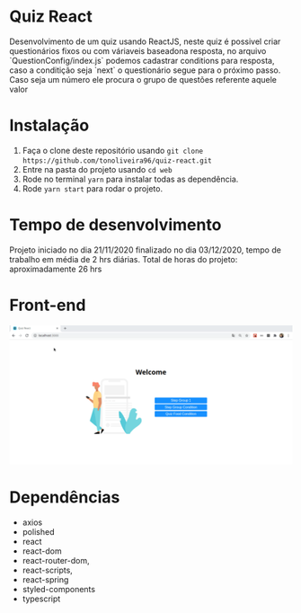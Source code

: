<h1>Quiz React</h1>
Desenvolvimento de um quiz usando ReactJS, neste quiz é possivel criar questionários fixos ou com váriaveis baseadona resposta, no arquivo `QuestionConfig/index.js` podemos cadastrar conditions para resposta, caso a conditição seja `next` o questionário segue para o próximo passo. Caso seja um número ele procura o grupo de questões referente aquele valor

# Instalação
1. Faça o clone deste repositório usando `git clone https://github.com/tonoliveira96/quiz-react.git`
2. Entre na pasta do projeto usando `cd web`
3. Rode no terminal `yarn` para instalar todas as dependência.
4. Rode `yarn start` para rodar o projeto.

# Tempo de desenvolvimento

Projeto iniciado no dia 21/11/2020 finalizado no dia 03/12/2020, tempo de trabalho em média de 2 hrs diárias.
Total de horas do projeto: aproximadamente 26 hrs

# Front-end
<img src="https://raw.githubusercontent.com/tonoliveira96/quiz-react/master/assets/quiz-react.gif" alt="gif">

# Dependências
  * axios
  * polished
  * react
  * react-dom
  * react-router-dom,
  * react-scripts,
  * react-spring
  * styled-components
  * typescript
